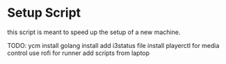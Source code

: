 # Setup Script
this script is meant to speed up the setup of a new machine.

TODO:
ycm install
golang install
add i3status file
install playerctl for media control
use rofi for runner
add scripts from laptop
